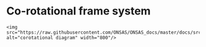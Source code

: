 # Co-rotational frame system

```@raw html
<img src="https://raw.githubusercontent.com/ONSAS/ONSAS_docs/master/docs/src/diagramCorotationalFrameSystem.svg" alt="corotational diagram" width="800"/>
```
